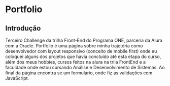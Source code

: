 # Portfolio

## Introdução

Terceiro Challenge da trilha Front-End do Programa ONE, parceria da Alura com a Oracle. 
Portfolio é uma página sobre minha trajetória como desenvolvedor com layout responsivo (conceito de mobile first) onde eu coloquei alguns dos projetos que havia concluído até esta etapa do curso, além dos meus hobbies, cursos feitos na alura na trila FrontEnd e a faculdade onde estou cursando Análise e Desenvolvimento de Sistemas. Ao final da página encontra se um formulário, onde fiz as validações com JavaScript.



